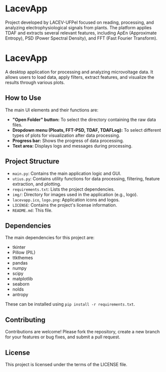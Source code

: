 # LacevApp
Project developed by LACEV-UFPel focused on reading, processing, and analyzing electrophysiological signals from plants. The platform applies TDAF  and extracts several relevant features, including ApEn (Approximate Entropy), PSD (Power Spectral Density), and FFT (Fast Fourier Transform).
# LacevApp

A desktop application for processing and analyzing microvoltage data. It allows users to load data, apply filters, extract features, and visualize the results through various plots.

## How to Use

The main UI elements and their functions are:

*   **"Open Folder" button:** To select the directory containing the raw data files.
*   **Dropdown menu (Ploats, FFT-PSD, TDAF, TDAFLog):** To select different types of plots for visualization after data processing.
*   **Progress bar:** Shows the progress of data processing.
*   **Text area:** Displays logs and messages during processing.

## Project Structure

*   `main.py`: Contains the main application logic and GUI.
*   `utius.py`: Contains utility functions for data processing, filtering, feature extraction, and plotting.
*   `requirements.txt`: Lists the project dependencies.
*   `img/`: Directory for images used in the application (e.g., logo).
*   `lacevapp.ico`, `logo.png`: Application icons and logos.
*   `LICENSE`: Contains the project's license information.
*   `README.md`: This file.

## Dependencies

The main dependencies for this project are:

*   tkinter
*   Pillow (PIL)
*   ttkthemes
*   pandas
*   numpy
*   scipy
*   matplotlib
*   seaborn
*   nolds
*   antropy

These can be installed using `pip install -r requirements.txt`.

## Contributing

Contributions are welcome! Please fork the repository, create a new branch for your features or bug fixes, and submit a pull request.

## License

This project is licensed under the terms of the LICENSE file.
